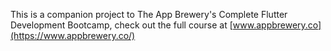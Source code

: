 This is a companion project to The App Brewery's Complete Flutter Development Bootcamp, check out the full course at [www.appbrewery.co](https://www.appbrewery.co/)

